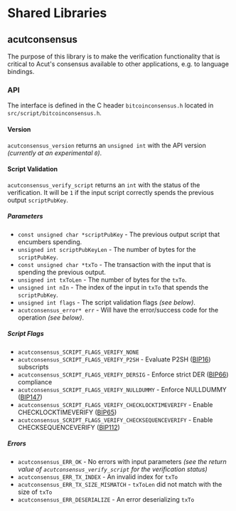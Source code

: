 Shared Libraries
================

## acutconsensus

The purpose of this library is to make the verification functionality that is critical to Acut's consensus available to other applications, e.g. to language bindings.

### API

The interface is defined in the C header `bitcoinconsensus.h` located in  `src/script/bitcoinconsensus.h`.

#### Version

`acutconsensus_version` returns an `unsigned int` with the API version *(currently at an experimental `0`)*.

#### Script Validation

`acutconsensus_verify_script` returns an `int` with the status of the verification. It will be `1` if the input script correctly spends the previous output `scriptPubKey`.

##### Parameters
- `const unsigned char *scriptPubKey` - The previous output script that encumbers spending.
- `unsigned int scriptPubKeyLen` - The number of bytes for the `scriptPubKey`.
- `const unsigned char *txTo` - The transaction with the input that is spending the previous output.
- `unsigned int txToLen` - The number of bytes for the `txTo`.
- `unsigned int nIn` - The index of the input in `txTo` that spends the `scriptPubKey`.
- `unsigned int flags` - The script validation flags *(see below)*.
- `acutconsensus_error* err` - Will have the error/success code for the operation *(see below)*.

##### Script Flags
- `acutconsensus_SCRIPT_FLAGS_VERIFY_NONE`
- `acutconsensus_SCRIPT_FLAGS_VERIFY_P2SH` - Evaluate P2SH ([BIP16](https://github.com/bitcoin/bips/blob/master/bip-0016.mediawiki)) subscripts
- `acutconsensus_SCRIPT_FLAGS_VERIFY_DERSIG` - Enforce strict DER ([BIP66](https://github.com/bitcoin/bips/blob/master/bip-0066.mediawiki)) compliance
- `acutconsensus_SCRIPT_FLAGS_VERIFY_NULLDUMMY` - Enforce NULLDUMMY ([BIP147](https://github.com/bitcoin/bips/blob/master/bip-0147.mediawiki))
- `acutconsensus_SCRIPT_FLAGS_VERIFY_CHECKLOCKTIMEVERIFY` - Enable CHECKLOCKTIMEVERIFY ([BIP65](https://github.com/bitcoin/bips/blob/master/bip-0065.mediawiki))
- `acutconsensus_SCRIPT_FLAGS_VERIFY_CHECKSEQUENCEVERIFY` - Enable CHECKSEQUENCEVERIFY ([BIP112](https://github.com/bitcoin/bips/blob/master/bip-0112.mediawiki))

##### Errors
- `acutconsensus_ERR_OK` - No errors with input parameters *(see the return value of `acutconsensus_verify_script` for the verification status)*
- `acutconsensus_ERR_TX_INDEX` - An invalid index for `txTo`
- `acutconsensus_ERR_TX_SIZE_MISMATCH` - `txToLen` did not match with the size of `txTo`
- `acutconsensus_ERR_DESERIALIZE` - An error deserializing `txTo`
